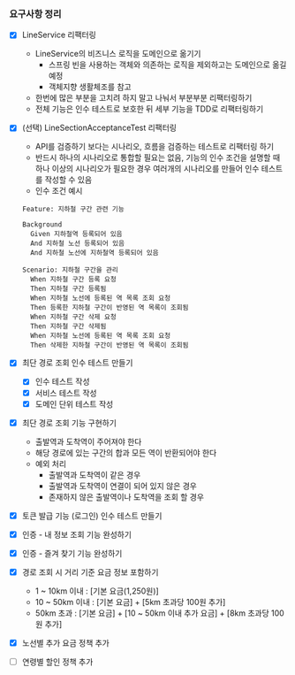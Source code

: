### 요구사항 정리
- [X] LineService 리팩터링
  - LineService의 비즈니스 로직을 도메인으로 옮기기
    - 스프링 빈을 사용하는 객체와 의존하는 로직을 제외하고는 도메인으로 옮길 예정
    - 객체지향 생활체조를 참고
  - 한번에 많은 부분을 고치려 하지 말고 나눠서 부분부분 리팩터링하기
  - 전체 기능은 인수 테스트로 보호한 뒤 세부 기능을 TDD로 리팩터링하기
- [X] (선택) LineSectionAcceptanceTest 리팩터링
  - API를 검증하기 보다는 시나리오, 흐름을 검증하는 테스트로 리팩터링 하기
  - 반드시 하나의 시나리오로 통합할 필요는 없음, 기능의 인수 조건을 설명할 때 하나 이상의 시나리오가 필요한 경우 여러개의 시나리오를 만들어 인수 테스트를 작성할 수 있음
  - 인수 조건 예시
  ```
  Feature: 지하철 구간 관련 기능

  Background 
    Given 지하철역 등록되어 있음
    And 지하철 노선 등록되어 있음
    And 지하철 노선에 지하철역 등록되어 있음

  Scenario: 지하철 구간을 관리
    When 지하철 구간 등록 요청
    Then 지하철 구간 등록됨
    When 지하철 노선에 등록된 역 목록 조회 요청
    Then 등록한 지하철 구간이 반영된 역 목록이 조회됨
    When 지하철 구간 삭제 요청
    Then 지하철 구간 삭제됨
    When 지하철 노선에 등록된 역 목록 조회 요청
    Then 삭제한 지하철 구간이 반영된 역 목록이 조회됨
  ```
  
- [X] 최단 경로 조회 인수 테스트 만들기
  - [X] 인수 테스트 작성
  - [X] 서비스 테스트 작성
  - [X] 도메인 단위 테스트 작성
- [X] 최단 경로 조회 기능 구현하기
  - 출발역과 도착역이 주어져야 한다
  - 해당 경로에 있는 구간의 합과 모든 역이 반환되어야 한다
  - 예외 처리
    - 출발역과 도착역이 같은 경우
    - 출발역과 도착역이 연결이 되어 있지 않은 경우
    - 존재하지 않은 출발역이나 도착역을 조회 할 경우

- [X] 토큰 발급 기능 (로그인) 인수 테스트 만들기
- [X] 인증 - 내 정보 조회 기능 완성하기
- [X] 인증 - 즐겨 찾기 기능 완성하기
- [X] 경로 조회 시 거리 기준 요금 정보 포함하기
  - 1 ~ 10km 이내 : [기본 요금(1,250원)]
  - 10 ~ 50km 이내 : [기본 요금] + [5km 초과당 100원 추가]
  - 50km 초과 : [기본 요금] + [10 ~ 50km 이내 추가 요금] + [8km 초과당 100원 추가]
- [X] 노선별 추가 요금 정책 추가
- [ ] 연령별 할인 정책 추가
